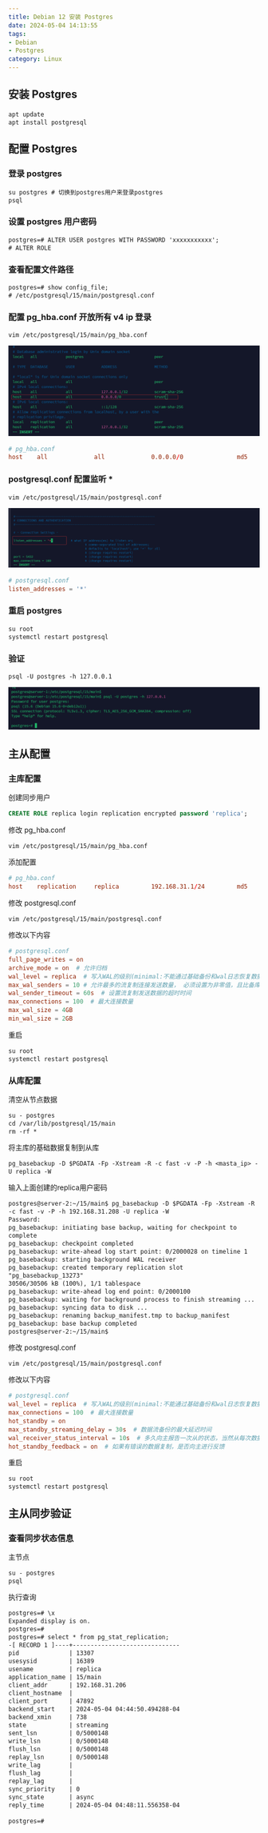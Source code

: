 ```yaml
---
title: Debian 12 安装 Postgres
date: 2024-05-04 14:13:55
tags: 
- Debian
- Postgres
category: Linux
---
```


## 安装 Postgres

```shell
apt update
apt install postgresql
```

## 配置 Postgres
### 登录 postgres
```shell
su postgres # 切换到postgres用户来登录postgres
psql
```

### 设置 postgres 用户密码
```shell
postgres=# ALTER USER postgres WITH PASSWORD 'xxxxxxxxxxx';
# ALTER ROLE
```

### 查看配置文件路径
```shell
postgres=# show config_file;
# /etc/postgresql/15/main/postgresql.conf
```

### 配置 pg_hba.conf 开放所有 v4 ip 登录
```shell
vim /etc/postgresql/15/main/pg_hba.conf
```
![alt text](debian安装postgres/pg_add_conn.png)

```conf
# pg_hba.conf
host    all             all             0.0.0.0/0               md5
```

### postgresql.conf 配置监听 *
```shell
vim /etc/postgresql/15/main/postgresql.conf
```
![alt text](debian安装postgres/pg_update_listen_addr.png)

```conf
# postgresql.conf
listen_addresses = '*'  
```

### 重启 postgres
```shell
su root
systemctl restart postgresql
```

### 验证
```shell
psql -U postgres -h 127.0.0.1 
```
![alt text](debian安装postgres/longin_psql.png)

## 主从配置

### 主库配置

创建同步用户
```sql
CREATE ROLE replica login replication encrypted password 'replica';
```

修改 pg_hba.conf
```shell
vim /etc/postgresql/15/main/pg_hba.conf
```

添加配置
```conf
# pg_hba.conf
host    replication     replica         192.168.31.1/24         md5
```

修改 postgresql.conf
```
vim /etc/postgresql/15/main/postgresql.conf
```

修改以下内容
```conf
# postgresql.conf
full_page_writes = on
archive_mode = on  # 允许归档
wal_level = replica  # 写入WAL的级别(minimal:不能通过基础备份和wal日志恢复数据库; replica: 支持wal归档和复制; logical: 在replica级别添加了逻辑解码所需的信息)
max_wal_senders = 10 # 允许最多的流复制连接发送数量， 必须设置为非零值，且比备库数量多
wal_sender_timeout = 60s  # 设置流复制发送数据的超时时间
max_connections = 100  # 最大连接数量
max_wal_size = 4GB
min_wal_size = 2GB
```

重启
```shell
su root
systemctl restart postgresql
```

### 从库配置

清空从节点数据
```shell
su - postgres
cd /var/lib/postgresql/15/main
rm -rf *
```

将主库的基础数据复制到从库
```shell
pg_basebackup -D $PGDATA -Fp -Xstream -R -c fast -v -P -h <masta_ip> -U replica -W
```

输入上面创建的replica用户密码
```log
postgres@server-2:~/15/main$ pg_basebackup -D $PGDATA -Fp -Xstream -R -c fast -v -P -h 192.168.31.208 -U replica -W
Password: 
pg_basebackup: initiating base backup, waiting for checkpoint to complete
pg_basebackup: checkpoint completed
pg_basebackup: write-ahead log start point: 0/2000028 on timeline 1
pg_basebackup: starting background WAL receiver
pg_basebackup: created temporary replication slot "pg_basebackup_13273"
30506/30506 kB (100%), 1/1 tablespace                                         
pg_basebackup: write-ahead log end point: 0/2000100
pg_basebackup: waiting for background process to finish streaming ...
pg_basebackup: syncing data to disk ...
pg_basebackup: renaming backup_manifest.tmp to backup_manifest
pg_basebackup: base backup completed
postgres@server-2:~/15/main$ 
```

修改 postgresql.conf
```
vim /etc/postgresql/15/main/postgresql.conf
```

修改以下内容
```conf
# postgresql.conf
wal_level = replica  # 写入WAL的级别(minimal:不能通过基础备份和wal日志恢复数据库; replica: 支持wal归档和复制; logical: 在replica级别添加了逻辑解码所需的信息)
max_connections = 100  # 最大连接数量
hot_standby = on 
max_standby_streaming_delay = 30s  # 数据流备份的最大延迟时间
wal_receiver_status_interval = 10s  # 多久向主报告一次从的状态，当然从每次数据复制都会向主报告状态，这里只是设置最长的间隔时间
hot_standby_feedback = on  # 如果有错误的数据复制，是否向主进行反馈
```

重启
```shell
su root
systemctl restart postgresql
```

## 主从同步验证

### 查看同步状态信息

主节点
```shell
su - postgres
psql
```

执行查询
```log
postgres=# \x
Expanded display is on.
postgres=# 
postgres=# select * from pg_stat_replication;
-[ RECORD 1 ]----+------------------------------
pid              | 13307
usesysid         | 16389
usename          | replica
application_name | 15/main
client_addr      | 192.168.31.206
client_hostname  | 
client_port      | 47892
backend_start    | 2024-05-04 04:44:50.494288-04
backend_xmin     | 738
state            | streaming
sent_lsn         | 0/5000148
write_lsn        | 0/5000148
flush_lsn        | 0/5000148
replay_lsn       | 0/5000148
write_lag        | 
flush_lag        | 
replay_lag       | 
sync_priority    | 0
sync_state       | async
reply_time       | 2024-05-04 04:48:11.556358-04

postgres=# 
```
